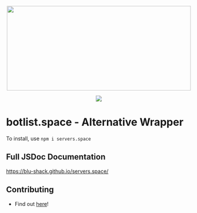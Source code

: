 <div style='text-align: center; '>
    <p>
        <img src='https://i.imgur.com/FfvEt4G.png' width=500 height=230>
    </p>
    <p>
        <a href='https://www.npmjs.com/package/servers.space'><img src='https://nodei.co/npm/servers.space.png'></a>
    </p>
</div>

# botlist.space - Alternative Wrapper

To install, use `npm i servers.space`

## Full JSDoc Documentation

https://blu-shack.github.io/servers.space/

## Contributing

- Find out [here](https://github.com/BLU-Shack/servers.space/blob/master/.github/CONTRIBUTING.md)!
